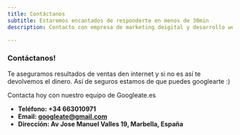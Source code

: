 ```yaml
---
title: Contáctanos
subtitle: Estaremos encantados de responderte en menos de 30min
description: Contacto con empresa de marketing deigital y desarrollo web

---
```

### Contáctanos!

Te aseguramos resultados de ventas den internet y si no es así te devolvemos el dinero. Así de seguros estamos de que puedes googlearte :)

Contacta hoy con nuestro equipo de Googleate.es

* **Teléfono: +34 663010971**
* **Email: googleate@gmail.com**
* **Dirección: Av Jose Manuel Valles 19, Marbella, España**